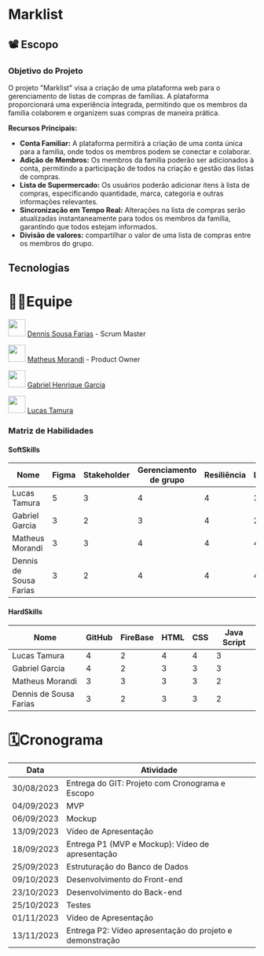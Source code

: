 # Marklist

## 📽️ Escopo

### Objetivo do Projeto
O projeto "Marklist" visa a criação de uma plataforma web para o gerenciamento de listas de compras de famílias. A plataforma proporcionará uma experiência integrada, permitindo que os membros da família colaborem e organizem suas compras de maneira prática.

**Recursos Principais:**
- **Conta Familiar:** A plataforma permitirá a criação de uma conta única para a família, onde todos os membros podem se conectar e colaborar.
- **Adição de Membros:** Os membros da família poderão ser adicionados à conta, permitindo a participação de todos na criação e gestão das listas de compras.
- **Lista de Supermercado:** Os usuários poderão adicionar itens à lista de compras, especificando quantidade, marca, categoria e outras informações relevantes.
- **Sincronização em Tempo Real:** Alterações na lista de compras serão atualizadas instantaneamente para todos os membros da família, garantindo que todos estejam informados.
- **Divisão de valores:** compartilhar o valor de uma lista de compras entre os membros do grupo.

## Tecnologias

# 👨‍💻Equipe

<img src="https://avatars.githubusercontent.com/u/101424784?v=4" height="35px"> [Dennis Sousa Farias](https://github.com/Dennis-Farias) - Scrum Master

<img src="https://avatars.githubusercontent.com/u/100449058?v=4" height="35px"> [Matheus Morandi](https://github.com/MatheusMorandi) - Product Owner

<img src="https://avatars.githubusercontent.com/u/117932713?v=4" height="35px"> [Gabriel Henrique Garcia](https://github.com/gabrielhogarcia)

<img src="https://avatars.githubusercontent.com/u/101160398?v=4" height="35px"> [Lucas Tamura](https://github.com/lucastamura)

### Matriz de Habilidades

#### SoftSkills

| Nome                  | Figma | Stakeholder | Gerenciamento de grupo | Resiliência | Liderança | Relacionamento Interpessoal | Autonomia |
|-----------------------|-------|-------------|------------------------|-------------|-----------|-----------------------------|-----------|
| Lucas Tamura          |   5   |     3       |          4             |     4       |    3      |             3               |     4     |
| Gabriel Garcia        |   3   |     2       |          3             |     4       |    2      |             4               |     4     |
| Matheus Morandi       |   3   |     3       |          4             |     4       |    4      |             5               |     4     |
| Dennis de Sousa Farias|   3   |     2       |          4             |     4       |    4      |             4               |     3     |

#### HardSkills

| Nome                  | GitHub  | FireBase | HTML | CSS | Java Script |
|-----------------------|---------|----------|------|-----|-------------|
| Lucas Tamura          |    4    |    2     |   4  |  4  |      3      |
| Gabriel Garcia        |    4    |    2     |   3  |  3  |      3      |
| Matheus Morandi       |    3    |    3     |   3  |  3  |      2      |
| Dennis de Sousa Farias|    3    |    2     |   3  |  3  |      2      |

# 🗓️Cronograma

| Data        | Atividade                                             |
|-------------|-------------------------------------------------------|
| 30/08/2023  | Entrega do GIT: Projeto com Cronograma e Escopo       |
| 04/09/2023  | MVP                                                   |
| 06/09/2023  | Mockup                                                |
| 13/09/2023  | Vídeo de Apresentação                                 |
| 18/09/2023  | Entrega P1 (MVP e Mockup): Vídeo de apresentação     |
| 25/09/2023  | Estruturação do Banco de Dados                        |
| 09/10/2023  | Desenvolvimento do Front-end                          |
| 23/10/2023  | Desenvolvimento do Back-end                           |
| 25/10/2023  | Testes                                                |
| 01/11/2023  | Vídeo de Apresentação                                 |
| 13/11/2023  | Entrega P2: Vídeo apresentação do projeto e demonstração |
